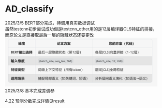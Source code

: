 # AD_classify
2025/3/5 BERT部分完成，待调用真实数据调试  
虽然testcnn初步尝试成功但是testcnn_other用的是12层编译器CLS特征的拼接，而原论文是直接取最后一层的隐藏状态还要更改![img.png](img.png)  
2025/3/8 基本完成差调参
  
4.22 预测分数完成详情见result

